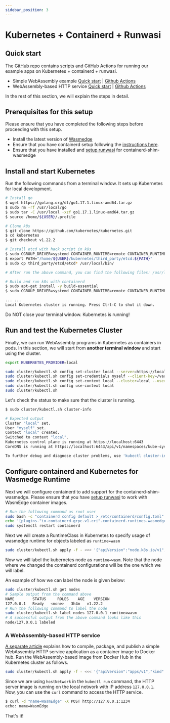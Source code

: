 ```yaml
---
sidebar_position: 3
---
```


# Kubernetes + Containerd + Runwasi

## Quick start

The [GitHub repo](https://github.com/second-state/wasmedge-containers-examples/) contains scripts and GitHub Actions for running our example apps on Kubernetes + containerd + runwasi.

- Simple WebAssembly example [Quick start](https://github.com/second-state/wasmedge-containers-examples/blob/main/kubernetes_containerd/README.md) | [Github Actions](https://github.com/second-state/wasmedge-containers-examples/blob/main/.github/workflows/kubernetes-containerd.yml)
- WebAssembly-based HTTP service [Quick start](https://github.com/second-state/wasmedge-containers-examples/blob/main/kubernetes_containerd/http_server/README.md) | [Github Actions](https://github.com/second-state/wasmedge-containers-examples/blob/main/.github/workflows/kubernetes-containerd-server.yml)

In the rest of this section, we will explain the steps in detail.

## Prerequisites for this setup

Please ensure that you have completed the following steps before proceeding with this setup.

- Install the latest version of [Wasmedge](../../../start/install.md)
- Ensure that you have containerd setup following the [instructions here](../../deploy/cri-runtime/containerd-crun.md). 
- Ensure that you have installed and [setup runwasi](../../deploy/cri-runtime/containerd.md) for containerd-shim-wasmedge



## Install and start Kubernetes

Run the following commands from a terminal window. It sets up Kubernetes for local development.

```bash
# Install go
$ wget https://golang.org/dl/go1.17.1.linux-amd64.tar.gz
$ sudo rm -rf /usr/local/go
$ sudo tar -C /usr/local -xzf go1.17.1.linux-amd64.tar.gz
$ source /home/${USER}/.profile

# Clone k8s
$ git clone https://github.com/kubernetes/kubernetes.git
$ cd kubernetes
$ git checkout v1.22.2

# Install etcd with hack script in k8s
$ sudo CGROUP_DRIVER=systemd CONTAINER_RUNTIME=remote CONTAINER_RUNTIME_ENDPOINT='unix:///var/run/containerd/containerd.sock' ./hack/install-etcd.sh
$ export PATH="/home/${USER}/kubernetes/third_party/etcd:${PATH}"
$ sudo cp third_party/etcd/etcd* /usr/local/bin/

# After run the above command, you can find the following files: /usr/local/bin/etcd  /usr/local/bin/etcdctl  /usr/local/bin/etcdutl

# Build and run k8s with containerd
$ sudo apt-get install -y build-essential
$ sudo CGROUP_DRIVER=systemd CONTAINER_RUNTIME=remote CONTAINER_RUNTIME_ENDPOINT='unix:///var/run/containerd/containerd.sock' ./hack/local-up-cluster.sh

... ...
Local Kubernetes cluster is running. Press Ctrl-C to shut it down.
```

Do NOT close your terminal window. Kubernetes is running!


## Run and test the Kubernetes Cluster

Finally, we can run WebAssembly programs in Kubernetes as containers in pods. In this section, we will start from **another terminal window** and start using the cluster.

```bash
export KUBERNETES_PROVIDER=local

sudo cluster/kubectl.sh config set-cluster local --server=https://localhost:6443 --certificate-authority=/var/run/kubernetes/server-ca.crt
sudo cluster/kubectl.sh config set-credentials myself --client-key=/var/run/kubernetes/client-admin.key --client-certificate=/var/run/kubernetes/client-admin.crt
sudo cluster/kubectl.sh config set-context local --cluster=local --user=myself
sudo cluster/kubectl.sh config use-context local
sudo cluster/kubectl.sh
```

Let's check the status to make sure that the cluster is running.

```bash
$ sudo cluster/kubectl.sh cluster-info

# Expected output
Cluster "local" set.
User "myself" set.
Context "local" created.
Switched to context "local".
Kubernetes control plane is running at https://localhost:6443
CoreDNS is running at https://localhost:6443/api/v1/namespaces/kube-system/services/kube-dns:dns/proxy

To further debug and diagnose cluster problems, use 'kubectl cluster-info dump'.
```

## Configure containerd and Kubernetes for Wasmedge Runtime 

Next we will configure containerd to add support for the containerd-shim-wasmedge.
Please ensure that you have [setup runwasi](../../deploy/cri-runtime/containerd.md) to work with WasmEdge container images.
```bash
# Run the following command as root user
sudo bash -c "containerd config default > /etc/containerd/config.toml"
echo '[plugins."io.containerd.grpc.v1.cri".containerd.runtimes.wasmedge] runtime_type = "io.containerd.wasmedge.v1"' | sudo tee -a /etc/containerd/config.toml > /dev/null
sudo systemctl restart containerd
```

Next we will create a RuntimeClass in Kubernetes to specify usage of wasmedge runtime for objects labeled as `runtime=wasm`

```bash
sudo cluster/kubectl.sh apply -f - <<< '{"apiVersion":"node.k8s.io/v1","kind":"RuntimeClass","metadata":{"name":"wasm"},"scheduling":{"nodeSelector":{"runtime":"wasm"}},"handler":"wasmedge"}'
```

Now we will label the kubernetes node as `runtime=wasm`. Note that the node where we changed the containerd configurations will be the one which we will label.

An example of how we can label the node is given below:

```bash
sudo cluster/kubectl.sh get nodes
# Sample output from the command above
NAME        STATUS     ROLES    AGE    VERSION
127.0.0.1   Ready   <none>   3h4m   v1.22.2
# Run the following command to label the node 
sudo cluster/kubectl.sh label nodes 127.0.0.1 runtime=wasm
# A successful output from the above command looks like this
node/127.0.0.1 labeled
```
### A WebAssembly-based HTTP service

[A separate article](https://github.com/second-state/wasmedge-containers-examples/blob/main/http_server_wasi_app.md) explains how to compile, package, and publish a simple WebAssembly HTTP service application as a container image to Docker hub. Run the WebAssembly-based image from Docker Hub in the Kubernetes cluster as follows.

```bash
sudo cluster/kubectl.sh apply -f - <<< '{"apiVersion":"apps/v1","kind":"Deployment","metadata":{"name":"http-server-deployment"},"spec":{"replicas":1,"selector":{"matchLabels":{"app":"http-server"}},"template":{"metadata":{"labels":{"app":"http-server"}},"spec":{"hostNetwork":true,"runtimeClassName":"wasm","containers":[{"name":"http-server","image":"wasmedge/example-wasi-http:latest","ports":[{"containerPort":1234}]}]}}}}'
```

Since we are using `hostNetwork` in the `kubectl run` command, the HTTP server image is running on the local network with IP address `127.0.0.1`. Now, you can use the `curl` command to access the HTTP service.

```bash
$ curl -d "name=WasmEdge" -X POST http://127.0.0.1:1234
echo: name=WasmEdge
```

That's it!











